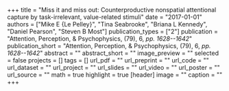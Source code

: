 +++
title = "Miss it and miss out: Counterproductive nonspatial attentional capture by task-irrelevant, value-related stimuli"
date = "2017-01-01"
authors = ["Mike E {Le Pelley}", "Tina Seabrooke", "Briana L Kennedy", "Daniel Pearson", "Steven B Most"]
publication_types = ["2"]
publication = "Attention, Perception, \& Psychophysics, (79), 6, _pp. 1628--1642_"
publication_short = "Attention, Perception, \& Psychophysics, (79), 6, _pp. 1628--1642_"
abstract = ""
abstract_short = ""
image_preview = ""
selected = false
projects = []
tags = []
url_pdf = ""
url_preprint = ""
url_code = ""
url_dataset = ""
url_project = ""
url_slides = ""
url_video = ""
url_poster = ""
url_source = ""
math = true
highlight = true
[header]
image = ""
caption = ""
+++
